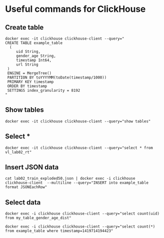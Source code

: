 # Useful commands for ClickHouse

## Create table

```clickhouse
docker exec -it clickhouse clickhouse-client --query="
CREATE TABLE example_table
  (
     uid String,
     gender_age String,
     timestamp Int64,
     url String
 )
 ENGINE = MergeTree()
 PARTITION BY toYYYYMM(toDate(timestamp/1000))
 PRIMARY KEY timestamp
 ORDER BY timestamp
 SETTINGS index_granularity = 8192
"
```

## Show tables
```docker
docker exec -it clickhouse clickhouse-client --query="show tables" 
```

## Select *
```docker
docker exec -it clickhouse clickhouse-client --query="select * from vl_lab02_rt" 
```

## Insert JSON data

```docker
cat lab02_train_exploded50.json | docker exec -i clickhouse clickhouse-client  --multiline --query="INSERT into example_table format JSONEachRow"
```

## Select data

```docker
docker exec -i clickhouse clickhouse-client --query="select count(uid) from my_table_gender_age_dist"

docker exec -i clickhouse clickhouse-client --query="select count(*) from example_table where timestamp=1419714194423"
```